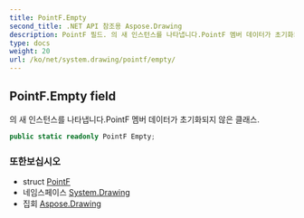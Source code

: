```yaml
---
title: PointF.Empty
second_title: .NET API 참조용 Aspose.Drawing
description: PointF 필드. 의 새 인스턴스를 나타냅니다.PointF 멤버 데이터가 초기화되지 않은 클래스.
type: docs
weight: 20
url: /ko/net/system.drawing/pointf/empty/
---
```

## PointF.Empty field

의 새 인스턴스를 나타냅니다.PointF 멤버 데이터가 초기화되지 않은 클래스.

```csharp
public static readonly PointF Empty;
```

### 또한보십시오

* struct [PointF](../)
* 네임스페이스 [System.Drawing](../../pointf/)
* 집회 [Aspose.Drawing](../../../)



